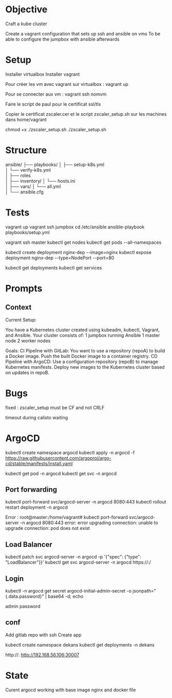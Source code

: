 # Objective
Craft a kube cluster


Create a vagrant configuration that sets up ssh and ansible on vms
To be able to configure the jumpbox with ansible afterwards

# Setup

Installer virtualbox
Installer vagrant

Pour créer les vm avec vagrant sur virtualbox :
vagrant up

Pour se connecter aux vm :
vagrant ssh nomvm

Faire le script de paul pour le certificat ssl/tls

Copier le certificat zscaler.cer et le script zscaler_setup.sh sur les machines dans home/vagrant

chmod +x ./zscaler_setup.sh
./zscaler_setup.sh

# Structure

ansible/
├── playbooks/
│   ├── setup-k8s.yml         
│   └── verify-k8s.yml         
│
├── roles        
│
├── inventory/
│   └── hosts.ini             
│
├── vars/
│   └── all.yml                
│
└── ansible.cfg

# Tests

vagrant up
vagrant ssh jumpbox
cd /etc/ansible
ansible-playbook playbooks/setup.yml 

vagrant ssh master
kubectl get nodes
kubectl get pods --all-namespaces

kubectl create deployment nginx-dep --image=nginx
kubectl expose deployment nginx-dep --type=NodePort --port=80

kubectl get deployments
kubectl get services

# Prompts

## Context

Current Setup:

You have a Kubernetes cluster created using kubeadm, kubectl, Vagrant, and Ansible.
Your cluster consists of:
    1 jumpbox running Ansible
    1 master node
    2 worker nodes

Goals:
    CI Pipeline with GitLab:
        You want to use a repository (repoA) to build a Docker image.
        Push the built Docker image to a container registry.
    CD Pipeline with ArgoCD:
        Use a configuration repository (repoB) to manage Kubernetes manifests.
        Deploy new images to the Kubernetes cluster based on updates in repoB.

# Bugs

fixed : zscaler_setup must be CF and not CRLF

timeout during calisto waiting


# ArgoCD

kubectl create namespace argocd
kubectl apply -n argocd -f https://raw.githubusercontent.com/argoproj/argo-cd/stable/manifests/install.yaml

kubectl get pod -n argocd 
kubectl get svc -n argocd

## Port forwarding
kubectl port-forward svc/argocd-server -n argocd 8080:443
kubectl rollout restart deployment -n argocd

Error : root@master:/home/vagrant# kubectl port-forward svc/argocd-server -n argocd 8080:443
error: error upgrading connection: unable to upgrade connection: pod does not exist

## Load Balancer
kubectl patch svc argocd-server -n argocd -p '{"spec": {"type": "LoadBalancer"}}'
kubectl get svc argocd-server -n argocd
https://<ipmaster>:<portsvc>/

## Login
kubectl -n argocd get secret argocd-initial-admin-secret -o jsonpath="{.data.password}" | base64 -d; echo

admin
password

## conf

Add gitlab repo with ssh
Create app

kubectl create namespace dekans
kubectl get deployments -n dekans

http://<ipmaster>:<nodeport>
http://192.168.56.106:30007

# State

Curent argocd working with base image nginx and docker file

